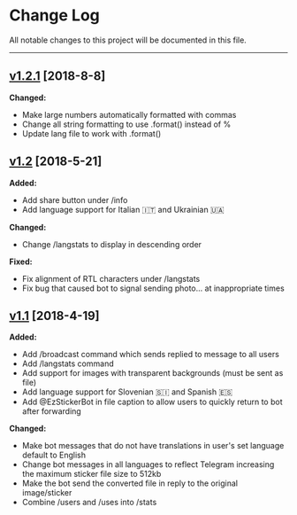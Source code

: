# Change Log

All notable changes to this project will be documented in this file.

* * *

## [v1.2.1](https://github.com/fxuls/ez-sticker-bot/commit/f36d10cceb8e54287da7b247db24997ac2249543) [2018-8-8]

**Changed:**
- Make large numbers automatically formatted with commas
- Change all string formatting to use .format() instead of %
- Update lang file to work with .format()


## [v1.2](https://github.com/fxuls/ez-sticker-bot/commit/5536afe1d79c816b6105d0f28f03a00ac63f138d) [2018-5-21]

**Added:**
- Add share button under /info
- Add language support for Italian 🇮🇹 and Ukrainian 🇺🇦

**Changed:**
- Change /langstats to display in descending order

**Fixed:**
- Fix alignment of RTL characters under /langstats
- Fix bug that caused bot to signal sending photo... at inappropriate times


## [v1.1](https://github.com/fxuls/ez-sticker-bot/commit/54df5c31a6ef4e7d1d33eb23829500fc77bc8491) [2018-4-19]

**Added:**
- Add /broadcast command which sends replied to message to all users
- Add /langstats command
- Add support for images with transparent backgrounds (must be sent as file)
- Add language support for Slovenian 🇸🇮 and Spanish 🇪🇸
- Add @EzStickerBot in file caption to allow users to quickly return to bot after forwarding

**Changed:**
- Make bot messages that do not have translations in user's set language default to English
- Change bot messages in all languages to reflect Telegram increasing the maximum sticker file size to 512kb
- Make the bot send the converted file in reply to the original image/sticker
- Combine /users and /uses into /stats
